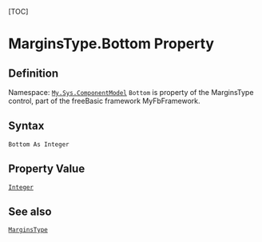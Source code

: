 [TOC]
# MarginsType.Bottom Property

## Definition
Namespace: [`My.Sys.ComponentModel`](My.Sys.ComponentModel.md)
`Bottom` is property of the MarginsType control, part of the freeBasic framework MyFbFramework.
## Syntax
```freeBasic
Bottom As Integer
```
## Property Value
[`Integer`]("https://www.freebasic.net/wiki/KeyPgInteger")
## See also
[`MarginsType`](MarginsType.md)
